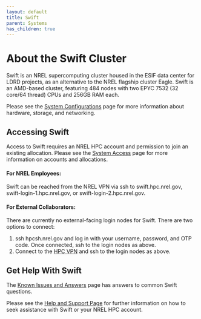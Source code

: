 ```yaml
---
layout: default
title: Swift
parent: Systems
has_children: true
---
```


# About the Swift Cluster

Swift is an NREL supercomputing cluster housed in the ESIF data center for LDRD projects, as an alternative to the NREL flagship cluster Eagle.  Swift is an AMD-based cluster, featuring 484 nodes with two EPYC 7532 (32 core/64 thread) CPUs and 256GB RAM each.

Please see the [System Configurations](https://nrel.github.io/HPC/Documentation/Systems/) page for more information about hardware, storage, and networking.

## Accessing Swift
Access to Swift requires an NREL HPC account and permission to join an existing allocation. Please see the [System Access](https://www.nrel.gov/hpc/system-access.html) page for more information on accounts and allocations.

#### For NREL Employees:
Swift can be reached from the NREL VPN via ssh to swift.hpc.nrel.gov, swift-login-1.hpc.nrel.gov, or swift-login-2.hpc.nrel.gov.

#### For External Collaborators:
There are currently no external-facing login nodes for Swift. There are two options to connect:

1. ssh hpcsh.nrel.gov and log in with your username, password, and OTP code. Once connected, ssh to the login nodes as above.
1. Connect to the [HPC VPN](https://www.nrel.gov/hpc/vpn-connection.html) and ssh to the login nodes as above.

## Get Help With Swift
The [Known Issues and Answers](./known.md) page has answers to common Swift questions. 

Please see the [Help and Support Page](./help.md) for further information on how to seek assistance with Swift or your NREL HPC account. 


